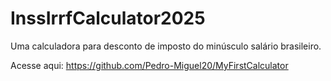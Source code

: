 # InssIrrfCalculator2025
Uma calculadora para desconto de imposto do minúsculo salário brasileiro.

Acesse aqui: https://github.com/Pedro-Miguel20/MyFirstCalculator
